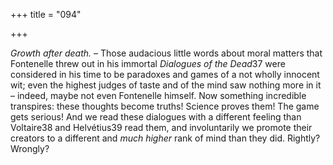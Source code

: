 +++
title = "094"

+++

*Growth after death.* – Those audacious little words about moral matters that Fontenelle threw out in his immortal *Dialogues of the Dead*37 were considered in his time to be paradoxes and games of a not wholly innocent wit; even the highest judges of taste and of the mind saw nothing more in it – indeed, maybe not even Fontenelle himself. Now something incredible transpires: these thoughts become truths\! Science proves them\! The game gets serious\! And we read these dialogues with a different feeling than Voltaire38 and Helvétius39 read them, and involuntarily we promote their creators to a different and *much higher* rank of mind than they did. Rightly? Wrongly?


